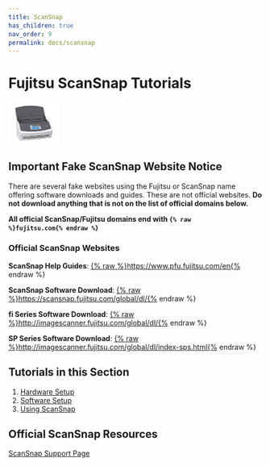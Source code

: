 ```yaml
---
title: ScanSnap
has_children: true
nav_order: 9
permalink: docs/scansnap
---
```


# Fujitsu ScanSnap Tutorials

<img src="/assets/scansnap/scansnap.jpg" width="100px"/>

## **Important Fake ScanSnap Website Notice**

There are several fake websites using the Fujitsu or ScanSnap name offering software downloads and guides. These are not official websites. <b>Do not download anything that is not on the list of official domains below.</b>

<b>All official ScanSnap/Fujitsu domains end with <code>{% raw %}fujitsu.com{% endraw %}</code></b>

### Official ScanSnap Websites
**ScanSnap Help Guides**: <a href="https://www.pfu.fujitsu.com/en">{% raw %}https://www.pfu.fujitsu.com/en{% endraw %}</a>

**ScanSnap Software Download**: <a href="https://scansnap.fujitsu.com/global/dl/">{% raw %}https://scansnap.fujitsu.com/global/dl/{% endraw %}</a>

**fi Series Software Download**: <a href="http://imagescanner.fujitsu.com/global/dl/">{% raw %}http://imagescanner.fujitsu.com/global/dl/{% endraw %}</a>

**SP Series Software Download**: <a href="http://imagescanner.fujitsu.com/global/dl/index-sps.html">{% raw %}http://imagescanner.fujitsu.com/global/dl/index-sps.html{% endraw %}</a>

## Tutorials in this Section
1. <a href="/docs/scansnap/hardwareSetup.html">Hardware Setup</a>
2. <a href="/docs/scansnap/softwareSetup.html">Software Setup</a>
3. <a href="/docs/scansnap/usingScanSnap.html">Using ScanSnap</a>

## Official ScanSnap Resources
<a href="https://www.fujitsu.com/global/support/products/computing/peripheral/scanners/scansnap/">ScanSnap Support Page</a>
